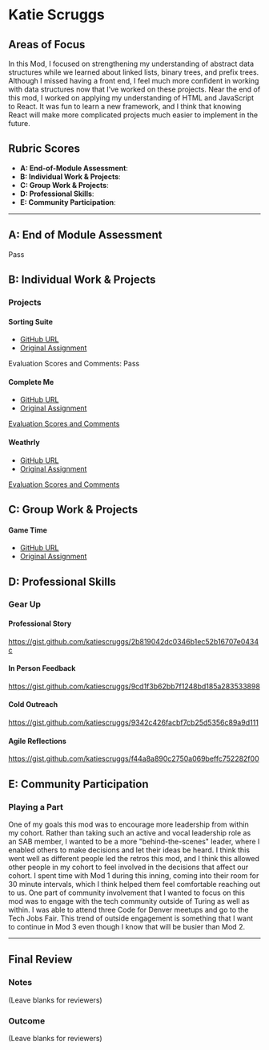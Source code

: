# Katie Scruggs

## Areas of Focus

In this Mod, I focused on strengthening my understanding of abstract data structures while we learned about linked lists, binary trees, and prefix trees. Although I missed having a front end, I feel much more confident in working with data structures now that I've worked on these projects. Near the end of this mod, I worked on applying my understanding of HTML and JavaScript to React. It was fun to learn a new framework, and I think that knowing React will make more complicated projects much easier to implement in the future.

## Rubric Scores
* **A: End-of-Module Assessment**:
* **B: Individual Work & Projects**:
* **C: Group Work & Projects**:
* **D: Professional Skills**:
* **E: Community Participation**:

---------------------------

## A: End of Module Assessment

Pass

## B: Individual Work & Projects

### Projects

#### Sorting Suite
* [GitHub URL](https://github.com/katiescruggs/sorting-suite)
* [Original Assignment](http://frontend.turing.io/projects/sorting-suite.html)

Evaluation Scores and Comments: Pass

#### Complete Me
* [GitHub URL](https://github.com/katiescruggs/complete-me)
* [Original Assignment](http://frontend.turing.io/projects/complete-me.html)

[Evaluation Scores and Comments](https://github.com/turingschool/front-end-submissions-public/blob/master/1708/mod-2/completeMe/katie.md)

#### Weathrly
* [GitHub URL](https://github.com/katiescruggs/weathrly)
* [Original Assignment](http://frontend.turing.io/projects/weathrly.html)

[Evaluation Scores and Comments](https://github.com/turingschool/front-end-submissions-public/blob/master/1708/mod-2)

## C: Group Work & Projects

#### Game Time
* [GitHub URL](https://github.com/katiescruggs/snake)
* [Original Assignment](http://frontend.turing.io/projects/game-time.html)

## D: Professional Skills

### Gear Up
#### Professional Story
https://gist.github.com/katiescruggs/2b819042dc0346b1ec52b16707e0434c

#### In Person Feedback
https://gist.github.com/katiescruggs/9cd1f3b62bb7f1248bd185a283533898

#### Cold Outreach
https://gist.github.com/katiescruggs/9342c426facbf7cb25d5356c89a9d111

#### Agile Reflections
https://gist.github.com/katiescruggs/f44a8a890c2750a069beffc752282f00

## E: Community Participation

### Playing a Part
One of my goals this mod was to encourage more leadership from within my cohort. Rather than taking such an active and vocal leadership role as an SAB member, I wanted to be a more "behind-the-scenes" leader, where I enabled others to make decisions and let their ideas be heard. I think this went well as different people led the retros this mod, and I think this allowed other people in my cohort to feel involved in the decisions that affect our cohort. I spent time with Mod 1 during this inning, coming into their room for 30 minute intervals, which I think helped them feel comfortable reaching out to us. One part of community involvement that I wanted to focus on this mod was to engage with the tech community outside of Turing as well as within. I was able to attend three Code for Denver meetups and go to the Tech Jobs Fair. This trend of outside engagement is something that I want to continue in Mod 3 even though I know that will be busier than Mod 2.

----------------------------

## Final Review

### Notes

(Leave blanks for reviewers)

### Outcome

(Leave blanks for reviewers)
